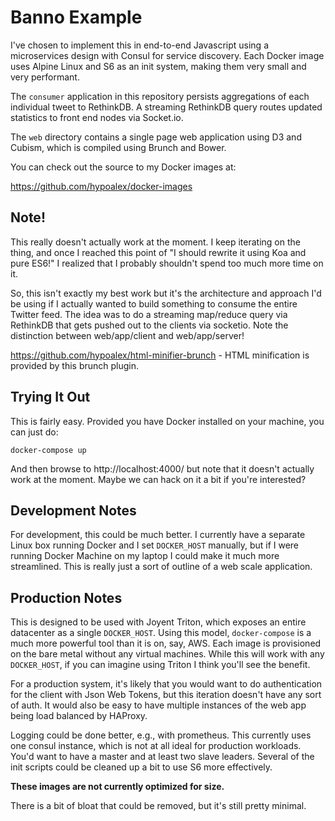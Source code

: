 # Banno Example

I've chosen to implement this in end-to-end Javascript using a microservices 
design with Consul for service discovery. Each Docker image uses Alpine Linux 
and S6 as an init system, making them very small and very performant. 

The `consumer` application in this repository persists aggregations of each 
individual tweet to RethinkDB. A streaming RethinkDB query routes updated 
statistics to front end nodes via Socket.io.

The `web` directory contains a single page web application using D3 and Cubism, 
which is compiled using Brunch and Bower.

You can check out the source to my Docker images at:

https://github.com/hypoalex/docker-images

## Note!

This really doesn't actually work at the moment. I keep iterating on the thing, 
and once I reached this point of "I should rewrite it using Koa and pure ES6!" I
realized that I probably shouldn't spend too much more time on it.

So, this isn't exactly my best work but it's the architecture and approach I'd 
be using if I actually wanted to build something to consume the entire Twitter 
feed. The idea was to do a streaming map/reduce query via RethinkDB that gets 
pushed out to the clients via socketio. Note the distinction between web/app/client and web/app/server! 

https://github.com/hypoalex/html-minifier-brunch - HTML minification is 
provided by this brunch plugin.

## Trying It Out

This is fairly easy. Provided you have Docker installed on your machine, you 
can just do:

    docker-compose up    

And then browse to http://localhost:4000/ but note that it doesn't actually 
work at the moment. Maybe we can hack on it a bit if you're interested?

## Development Notes

For development, this could be much better. I currently have a separate Linux 
box running Docker and I set `DOCKER_HOST` manually, but if I were running 
Docker Machine on my laptop I could make it much more streamlined. This is 
really just a sort of outline of a web scale application.

## Production Notes

This is designed to be used with Joyent Triton, which exposes an entire 
datacenter as a single `DOCKER_HOST`. Using this model, `docker-compose` is a
much more powerful tool than it is on, say, AWS. Each image is provisioned on 
the bare metal without any virtual machines. While this will work with any 
`DOCKER_HOST`, if you can imagine using Triton I think you'll see the benefit.

For a production system, it's likely that you would want to do authentication 
for the client with Json Web Tokens, but this iteration doesn't have any sort 
of auth. It would also be easy to have multiple instances of the web app being
load balanced by HAProxy. 

Logging could be done better, e.g., with prometheus. This currently uses one 
consul instance, which is not at all ideal for production workloads. You'd want 
to have a master and at least two slave leaders. Several of the init scripts 
could be cleaned up a bit to use S6 more effectively. 

**These images are not currently optimized for size.**

There is a bit of bloat that could be removed, but it's still pretty minimal.